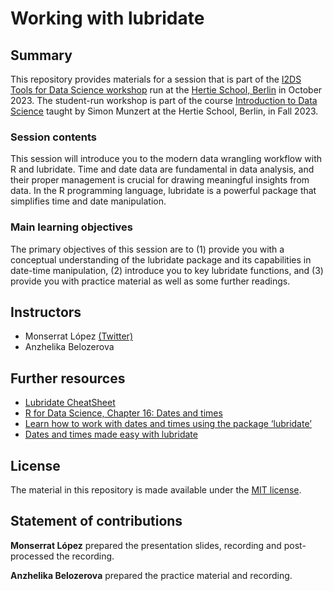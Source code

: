 # Working with lubridate


## Summary

This repository provides materials for a session that is part of the [I2DS Tools for Data Science workshop](https://github.com/intro-to-data-science-23-workshop) run at the [Hertie School, Berlin](https://www.hertie-school.org/en/) in October 2023. The student-run workshop is part of the course [Introduction to Data Science](https://github.com/intro-to-data-science-23) taught by Simon Munzert at the Hertie School, Berlin, in Fall 2023.

### Session contents

This session will introduce you to the modern data wrangling workflow with R and lubridate. Time and date data are fundamental in data analysis, and their proper management is crucial for drawing meaningful insights from data. In the R programming language, lubridate is a powerful package that simplifies time and date manipulation. 

### Main learning objectives

The primary objectives of this session are to (1) provide you with a conceptual understanding of the lubridate package and its capabilities in date-time manipulation, (2) introduce you to key lubridate functions, and (3) provide you with practice material as well as some further readings.


## Instructors

- Monserrat López [(Twitter)](https://twitter.com/MonLopez_)
- Anzhelika Belozerova

## Further resources

- [Lubridate CheatSheet](https://lubridate.tidyverse.org)
- [R for Data Science, Chapter 16: Dates and times](https://r4ds.had.co.nz/dates-and-times.html)
- [Learn how to work with dates and times using the package ‘lubridate’](https://eddatascienceees.github.io/tutorial-sian-phillips/)
- [Dates and times made easy with lubridate](https://lubridate.tidyverse.org/reference/lubridate-package.html#parsing-dates)


## License

The material in this repository is made available under the [MIT license](http://opensource.org/licenses/mit-license.php). 

## Statement of contributions

**Monserrat López** prepared the presentation slides, recording and post-processed the recording.

**Anzhelika Belozerova** prepared the practice material and recording. 
